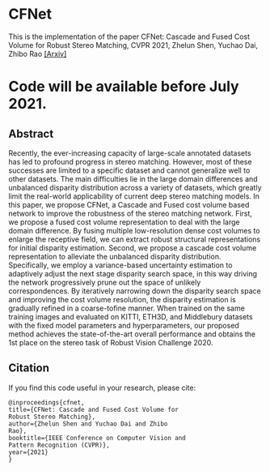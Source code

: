 # CFNet
This is the implementation of the paper CFNet: Cascade and Fused Cost Volume for Robust Stereo Matching, CVPR 2021, Zhelun Shen, Yuchao Dai, Zhibo Rao [\[Arxiv\]](https://arxiv.org/abs/2104.04314)

# Code will be available before July 2021.

## Abstract
Recently, the ever-increasing capacity of large-scale annotated datasets has led to profound progress in stereo matching. However, most of these successes are limited to a specific dataset and cannot generalize well to other datasets. The main difficulties lie in the large domain differences and unbalanced disparity distribution across a variety of datasets, which greatly limit the real-world applicability of current deep stereo matching models. In this paper, we propose CFNet, a Cascade and Fused cost volume based network to improve the robustness of the stereo matching network. First, we propose a fused cost volume representation to deal with the large domain difference. By fusing multiple low-resolution dense cost volumes to enlarge the receptive field, we can extract robust structural representations for initial disparity estimation. Second, we propose a cascade cost volume representation to alleviate the unbalanced disparity distribution. Specifically, we employ a variance-based uncertainty estimation to adaptively adjust the next stage disparity search space, in this way driving the network progressively prune out the space of unlikely correspondences. By iteratively narrowing down the disparity search space and improving the cost volume resolution, the disparity estimation is gradually refined in a coarse-tofine manner. When trained on the same training images and evaluated on KITTI, ETH3D, and Middlebury datasets with the fixed model parameters and hyperparameters, our proposed method achieves the state-of-the-art overall performance and obtains the 1st place on the stereo task of Robust Vision Challenge 2020.


## Citation
If you find this code useful in your research, please cite:
```
@inproceedings{cfnet,
title={CFNet: Cascade and Fused Cost Volume for
Robust Stereo Matching},
author={Zhelun Shen and Yuchao Dai and Zhibo
Rao},
booktitle={IEEE Conference on Computer Vision and
Pattern Recognition (CVPR)},
year={2021}
}
```
